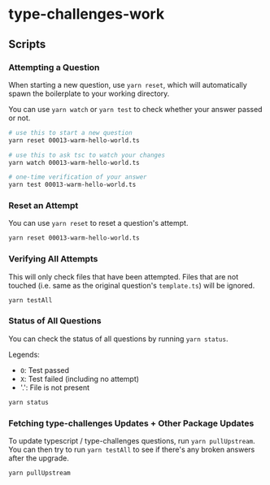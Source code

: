 # type-challenges-work

## Scripts

### Attempting a Question

When starting a new question, use `yarn reset`, which will automatically spawn the boilerplate to your working directory.

You can use `yarn watch` or `yarn test` to check whether your answer passed or not.

```sh
# use this to start a new question
yarn reset 00013-warm-hello-world.ts

# use this to ask tsc to watch your changes
yarn watch 00013-warm-hello-world.ts

# one-time verification of your answer
yarn test 00013-warm-hello-world.ts
```

### Reset an Attempt

You can use `yarn reset` to reset a question's attempt.

```sh
yarn reset 00013-warm-hello-world.ts
```

### Verifying All Attempts

This will only check files that have been attempted. Files that are not touched (i.e. same as the original question's `template.ts`) will be ignored.

```sh
yarn testAll
```

### Status of All Questions

You can check the status of all questions by running `yarn status`.

Legends:

- `O`: Test passed
- `X`: Test failed (including no attempt)
- '.': File is not present

```sh
yarn status
```

### Fetching type-challenges Updates + Other Package Updates

To update typescript / type-challenges questions, run `yarn pullUpstream`. You can then try to run `yarn testAll` to see if there's any broken answers after the upgrade.

```sh
yarn pullUpstream
```
